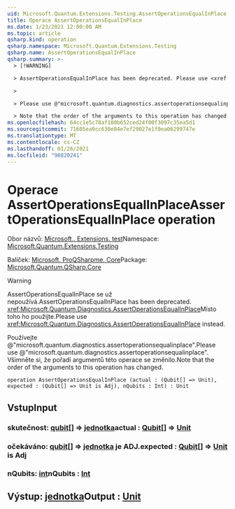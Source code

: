```yaml
---
uid: Microsoft.Quantum.Extensions.Testing.AssertOperationsEqualInPlace
title: Operace AssertOperationsEqualInPlace
ms.date: 1/23/2021 12:00:00 AM
ms.topic: article
qsharp.kind: operation
qsharp.namespace: Microsoft.Quantum.Extensions.Testing
qsharp.name: AssertOperationsEqualInPlace
qsharp.summary: >-
  > [!WARNING]

  > AssertOperationsEqualInPlace has been deprecated. Please use <xref:Microsoft.Quantum.Diagnostics.AssertOperationsEqualInPlace> instead.

  >

  > Please use @"microsoft.quantum.diagnostics.assertoperationsequalinplace".

  > Note that the order of the arguments to this operation has changed.
ms.openlocfilehash: 64cc1e5c78af100b652ced24f00f3097c35ea5d1
ms.sourcegitcommit: 71605ea9cc630e84e7ef29027e1f0ea06299747e
ms.translationtype: MT
ms.contentlocale: cs-CZ
ms.lasthandoff: 01/26/2021
ms.locfileid: "98820241"
---
```

# <a name="assertoperationsequalinplace-operation"></a><span data-ttu-id="7f10c-102">Operace AssertOperationsEqualInPlace</span><span class="sxs-lookup"><span data-stu-id="7f10c-102">AssertOperationsEqualInPlace operation</span></span>

<span data-ttu-id="7f10c-103">Obor názvů: [Microsoft.. Extensions. test](xref:Microsoft.Quantum.Extensions.Testing)</span><span class="sxs-lookup"><span data-stu-id="7f10c-103">Namespace: [Microsoft.Quantum.Extensions.Testing](xref:Microsoft.Quantum.Extensions.Testing)</span></span>

<span data-ttu-id="7f10c-104">Balíček: [Microsoft. ProQSharpme. Core](https://nuget.org/packages/Microsoft.Quantum.QSharp.Core)</span><span class="sxs-lookup"><span data-stu-id="7f10c-104">Package: [Microsoft.Quantum.QSharp.Core](https://nuget.org/packages/Microsoft.Quantum.QSharp.Core)</span></span>


> [!WARNING]
> <span data-ttu-id="7f10c-105">AssertOperationsEqualInPlace se už nepoužívá.</span><span class="sxs-lookup"><span data-stu-id="7f10c-105">AssertOperationsEqualInPlace has been deprecated.</span></span> <span data-ttu-id="7f10c-106"><xref:Microsoft.Quantum.Diagnostics.AssertOperationsEqualInPlace>Místo toho ho použijte.</span><span class="sxs-lookup"><span data-stu-id="7f10c-106">Please use <xref:Microsoft.Quantum.Diagnostics.AssertOperationsEqualInPlace> instead.</span></span>
>
> <span data-ttu-id="7f10c-107">Používejte @"microsoft.quantum.diagnostics.assertoperationsequalinplace".</span><span class="sxs-lookup"><span data-stu-id="7f10c-107">Please use @"microsoft.quantum.diagnostics.assertoperationsequalinplace".</span></span>
> <span data-ttu-id="7f10c-108">Všimněte si, že pořadí argumentů této operace se změnilo.</span><span class="sxs-lookup"><span data-stu-id="7f10c-108">Note that the order of the arguments to this operation has changed.</span></span>



```qsharp
operation AssertOperationsEqualInPlace (actual : (Qubit[] => Unit), expected : (Qubit[] => Unit is Adj), nQubits : Int) : Unit
```


## <a name="input"></a><span data-ttu-id="7f10c-109">Vstup</span><span class="sxs-lookup"><span data-stu-id="7f10c-109">Input</span></span>

### <a name="actual--qubit--unit"></a><span data-ttu-id="7f10c-110">skutečnost: [qubit](xref:microsoft.quantum.lang-ref.qubit)[] => [jednotka](xref:microsoft.quantum.lang-ref.unit)</span><span class="sxs-lookup"><span data-stu-id="7f10c-110">actual : [Qubit](xref:microsoft.quantum.lang-ref.qubit)[] => [Unit](xref:microsoft.quantum.lang-ref.unit)</span></span> 




### <a name="expected--qubit--unit--is-adj"></a><span data-ttu-id="7f10c-111">očekáváno: [qubit](xref:microsoft.quantum.lang-ref.qubit)[] => [jednotka](xref:microsoft.quantum.lang-ref.unit)  je ADJ.</span><span class="sxs-lookup"><span data-stu-id="7f10c-111">expected : [Qubit](xref:microsoft.quantum.lang-ref.qubit)[] => [Unit](xref:microsoft.quantum.lang-ref.unit)  is Adj</span></span>




### <a name="nqubits--int"></a><span data-ttu-id="7f10c-112">nQubits: [int](xref:microsoft.quantum.lang-ref.int)</span><span class="sxs-lookup"><span data-stu-id="7f10c-112">nQubits : [Int](xref:microsoft.quantum.lang-ref.int)</span></span>





## <a name="output--unit"></a><span data-ttu-id="7f10c-113">Výstup: [jednotka](xref:microsoft.quantum.lang-ref.unit)</span><span class="sxs-lookup"><span data-stu-id="7f10c-113">Output : [Unit](xref:microsoft.quantum.lang-ref.unit)</span></span>

